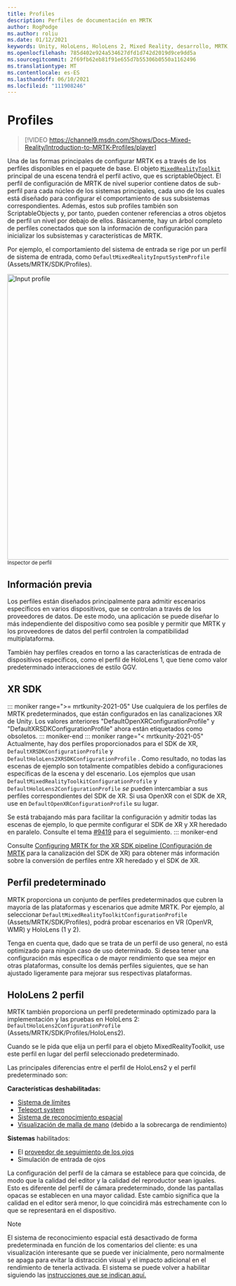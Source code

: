 ```yaml
---
title: Profiles
description: Perfiles de documentación en MRTK
author: RogPodge
ms.author: roliu
ms.date: 01/12/2021
keywords: Unity, HoloLens, HoloLens 2, Mixed Reality, desarrollo, MRTK, perfiles,
ms.openlocfilehash: 785d402e924a534627dfd1d742d2019d9ce9dd5a
ms.sourcegitcommit: 2f69fb62eb81f91e655d7b55306b0550a1162496
ms.translationtype: MT
ms.contentlocale: es-ES
ms.lasthandoff: 06/10/2021
ms.locfileid: "111908246"
---
```

# <a name="profiles"></a>Profiles

> [!VIDEO https://channel9.msdn.com/Shows/Docs-Mixed-Reality/Introduction-to-MRTK-Profiles/player]

Una de las formas principales de configurar MRTK es a través de los perfiles disponibles en el paquete de base. El objeto [`MixedRealityToolkit`](xref:Microsoft.MixedReality.Toolkit.MixedRealityToolkit) principal de una escena tendrá el perfil activo, que es scriptableObject. El perfil de configuración de MRTK de nivel superior contiene datos de sub-perfil para cada núcleo de los sistemas principales, cada uno de los cuales está diseñado para configurar el comportamiento de sus subsistemas correspondientes. Además, estos sub profiles también son ScriptableObjects y, por tanto, pueden contener referencias a otros objetos de perfil un nivel por debajo de ellos. Básicamente, hay un árbol completo de perfiles conectados que son la información de configuración para inicializar los subsistemas y características de MRTK.

Por ejemplo, el comportamiento del sistema de entrada se rige por un perfil de sistema de entrada, como `DefaultMixedRealityInputSystemProfile` (Assets/MRTK/SDK/Profiles).

<img src="../images/profiles/input_profile.png" width="650px" alt="Input profile" style="display:block;">
<sup>Inspector de perfil</sup>

## <a name="background"></a>Información previa

Los perfiles están diseñados principalmente para admitir escenarios específicos en varios dispositivos, que se controlan a través de los proveedores de datos. De este modo, una aplicación se puede diseñar lo más independiente del dispositivo como sea posible y permitir que MRTK y los proveedores de datos del perfil controlen la compatibilidad multiplataforma.

También hay perfiles creados en torno a las características de entrada de dispositivos específicos, como el perfil de HoloLens 1, que tiene como valor predeterminado interacciones de estilo GGV.

## <a name="xr-sdk"></a>XR SDK

::: moniker range=">= mrtkunity-2021-05"
Use cualquiera de los perfiles de MRTK predeterminados, que están configurados en las canalizaciones XR de Unity. Los valores anteriores "DefaultOpenXRConfigurationProfile" y "DefaultXRSDKConfigurationProfile" ahora están etiquetados como obsoletos.
::: moniker-end
::: moniker range="< mrtkunity-2021-05"
Actualmente, hay dos perfiles proporcionados para el SDK de XR, `DefaultXRSDKConfigurationProfile` y `DefaultHoloLens2XRSDKConfigurationProfile` . Como resultado, no todas las escenas de ejemplo son totalmente compatibles debido a configuraciones específicas de la escena y del escenario. Los ejemplos que usan `DefaultMixedRealityToolkitConfigurationProfile` y `DefaultHoloLens2ConfigurationProfile` _se_ pueden intercambiar a sus perfiles correspondientes del SDK de XR. Si usa OpenXR con el SDK de XR, use en `DefaultOpenXRConfigurationProfile` su lugar.

Se está trabajando más para facilitar la configuración y admitir todas las escenas de ejemplo, lo que permite configurar el SDK de XR y XR heredado en paralelo. Consulte el tema [#9419](https://github.com/microsoft/MixedRealityToolkit-Unity/issues/9419) para el seguimiento.
::: moniker-end

Consulte [Configuring MRTK for the XR SDK pipeline (Configuración de MRTK](../../configuration/getting-started-with-mrtk-and-xrsdk.md#configuring-mrtk-for-the-xr-sdk-pipeline) para la canalización del SDK de XR) para obtener más información sobre la conversión de perfiles entre XR heredado y el SDK de XR.

## <a name="default-profile"></a>Perfil predeterminado

MRTK proporciona un conjunto de perfiles predeterminados que cubren la mayoría de las plataformas y escenarios que admite MRTK. Por ejemplo, al seleccionar `DefaultMixedRealityToolkitConfigurationProfile` (Assets/MRTK/SDK/Profiles), podrá probar escenarios en VR (OpenVR, WMR) y HoloLens (1 y 2).

Tenga en cuenta que, dado que se trata de un perfil de uso general, no está optimizado para ningún caso de uso determinado. Si desea tener una configuración más específica o de mayor rendimiento que sea mejor en otras plataformas, consulte los demás perfiles siguientes, que se han ajustado ligeramente para mejorar sus respectivas plataformas.

## <a name="hololens-2-profile"></a>HoloLens 2 perfil

MRTK también proporciona un perfil predeterminado optimizado para la implementación y las pruebas en HoloLens 2: `DefaultHoloLens2ConfigurationProfile` (Assets/MRTK/SDK/Profiles/HoloLens2).

Cuando se le pida que elija un perfil para el objeto MixedRealityToolkit, use este perfil en lugar del perfil seleccionado predeterminado.

Las principales diferencias entre el perfil de HoloLens2 y el perfil predeterminado son:

**Características deshabilitadas:**

- [Sistema de límites](../boundary/boundary-system-getting-started.md)
- [Teleport system](../teleport-system/teleport-system.md)
- [Sistema de reconocimiento espacial](../spatial-awareness/spatial-awareness-getting-started.md)
- [Visualización de malla de mano](../input/hand-tracking.md) (debido a la sobrecarga de rendimiento)

**Sistemas** habilitados:

- El [proveedor de seguimiento de los ojos](../input/eye-tracking/eye-tracking-main.md)
- Simulación de entrada de ojos

La configuración del perfil de la cámara se establece para que coincida, de modo que la calidad del editor y la calidad del reproductor sean iguales. Esto es diferente del perfil de cámara predeterminado, donde las pantallas opacas se establecen en una mayor calidad. Este cambio significa que la calidad en el editor será menor, lo que coincidirá más estrechamente con lo que se representará en el dispositivo.

> [!NOTE]
> El sistema de reconocimiento espacial está desactivado de forma predeterminada en función de los comentarios del cliente: es una visualización interesante que se puede ver inicialmente, pero normalmente se apaga para evitar la distracción visual y el impacto adicional en el rendimiento de tenerla activada. El sistema se puede volver a habilitar siguiendo las [instrucciones que se indican aquí.](../spatial-awareness/spatial-awareness-getting-started.md)
